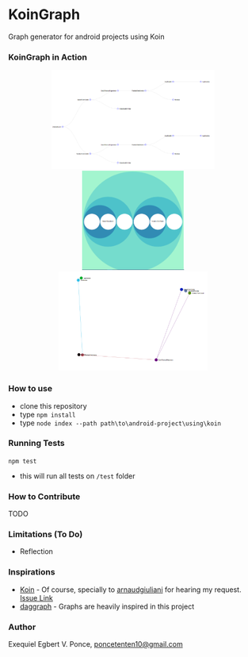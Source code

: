# KoinGraph
Graph generator for android projects using Koin

### KoinGraph in Action
<div align="center">
  <img height="200" src="img/tree-graph.PNG" />
  <img height="200" src="img/bubble-graph.PNG" />
  <img height="200" src="img/link-node-graph.PNG" />
</div>

### How to use
- clone this repository
- type `npm install`
- type `node index --path path\to\android-project\using\koin`
  
### Running Tests
`npm test`
- this will run all tests on `/test` folder

### How to Contribute
TODO

### Limitations (To Do)
- Reflection

### Inspirations
- [Koin](https://github.com/InsertKoinIO/koin) - Of course, specially to [arnaudgiuliani](https://github.com/arnaudgiuliani) for hearing my request. [Issue Link](https://github.com/InsertKoinIO/koin/issues/479)
- [daggraph](https://github.com/dvdciri/daggraph) - Graphs are heavily inspired in this project

### Author
Exequiel Egbert V. Ponce, poncetenten10@gmail.com
